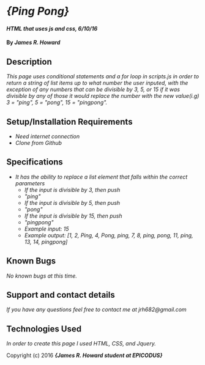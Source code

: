 # _{Ping Pong}_

#### _HTML that uses js and css, 6/10/16_

#### By _**James R. Howard**_

## Description

_This page uses conditional statements and a for loop in scripts.js in order to return a string of list items up to what number the user inputed, with the exception of any numbers that can be divisible by 3, 5, or 15 if it was divisible by any of those it would replace the number with the new value(i.g) 3 = "ping", 5 = "pong", 15 = "pingpong"._

## Setup/Installation Requirements

* _Need internet connection_
* _Clone from Github_

## Specifications

* _It has the ability to replace a list element that falls within the correct parameters_
  * _If the input is divisible by 3, then push <li>"ping"_
  * _If the input is divisible by 5, then push <li>"pong"_
  * _If the input is divisible by 15, then push <li>"pingpong"_
  * _Example input: 15_
  * _Example output: [1, 2, Ping, 4, Pong, ping, 7, 8, ping, pong, 11, ping, 13, 14, pingpong]_

## Known Bugs

_No known bugs at this time._

## Support and contact details

_If you have any questions feel free to contact me at jrh682@gmail.com_

## Technologies Used

_In order to create this page I used HTML, CSS, and Jquery._

Copyright (c) 2016 **_{James R. Howard student at EPICODUS}_**
